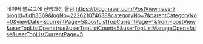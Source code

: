 네이버 블로그에 진행과정 올림
https://blog.naver.com/PostView.naver?blogId=fldh3369&logNo=222621074638&categoryNo=7&parentCategoryNo=0&viewDate=&currentPage=5&postListTopCurrentPage=1&from=postView&userTopListOpen=true&userTopListCount=5&userTopListManageOpen=false&userTopListCurrentPage=5
